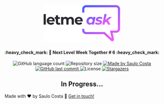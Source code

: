 
<h1 align="center">
    <img alt="BeTheHero" title="#BeTheHero" src=".github/full-logo.svg" width="250px"/>
</h1>

<h4 align="center"> 
	:heavy_check_mark: 🚀 Next Level Week Together # 6 :heavy_check_mark:
</h4>
<p align="center">
  <img alt="GitHub language count" src="https://img.shields.io/github/languages/count/saulomlcosta/LetMeAsk-NLW6?color=%2304D361">

  <img alt="Repository size" src="https://img.shields.io/github/repo-size/saulomlcosta/LetMeAsk-NLW6">
	
  <a href="https://www.linkedin.com/in/saulocosta10/">
    <img alt="Made by Saulo Costa" src="https://img.shields.io/badge/made%20by-saulomlcosta-%2304D361">
  </a>

  <a href="https://github.com/saulomlcosta/LetMeAsk-NLW6">
    <img alt="GitHub last commit" src="https://img.shields.io/github/last-commit/saulomlcosta/LetMeAsk-NLW6">
  </a>

  <img alt="License" src="https://img.shields.io/badge/license-MIT-brightgreen">
   <a href="https://github.com/saulomlcosta/LetMeAsk-NLW6/stargazers">
    <img alt="Stargazers" src="https://img.shields.io/github/stars/saulomlcosta/be-The-Hero-Omnistack11?style=social">
  </a>
</p>

<h2 align="center">
	In Progress...
</h2>	

Made with ♥ by Saulo Costa :wave: [Get in touch!](https://www.linkedin.com/in/saulocosta10/)

